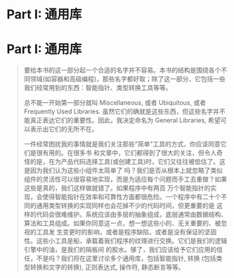 # Part I: 通用库

# Part I: 通用库

> 要给本书的这一部分起一个合适的名字并不容易。本书的结构是围绕各个不同领域(如容器和高级编程)，那些名字都好取；除了这一部分，它包括一些我们经常用到的东西：智能指针、类型转换工具等等。
> 
> 总不能一开始第一部分就叫 Miscellaneous, 或者 Ubiquitous, 或者 Frequently Used Libraries. 虽然它们的确就是这些东西，但这些名字并不能真正表达它们的重要性。因此，我决定命名为 General Libraries, 希望可以表示出它们的无所不在。
> 
> 一件经常困扰我的事情就是我们关注那些"简单"工具的方式，你应该同意它们是很有用的。在很多书 和文章中，它们都得到了很大的关注，但令人奇怪的是，在为产品代码选择工具(或创建工具)时，它们又往往被低估了。这是因为我们认为这些小组件太简单了 吗？我们是否从根本上就忽略了类似组件的灵活性可以很容易地实现，而是为适应每个问题而手工去重做？如果这些是真的，我们这样做就错了。如果程序中有两百 万个智能指针的实现，会使得智能指针在效率和可靠性方面都很危险。一个程序中有二十个不同的通用类型转换的实现同样也会花掉不少的代码时间，但更重要的是 这样的代码会很难维护。系统应该由多层的抽象组成，底层通常由数据结构、算法和工具组成。如果你同意这一点，想一想这些小的、无关重要的、被忽视的工具发 生变更时的影响，或者是程序缺陷，或者是没有保证的坚固性。这些小工具是船，承载着我们程序的纹理进行交换。它们是我们的逻辑引擎中的油，是我们的隔板间 的胶水。够了，我们应该给予它们应用的信任，不是吗？我们将在这里讨论多个通用库，包括智能指针, 转换 (包括类型转换和文字的转换), 正则表达式, 操作符, 静态断言等等。